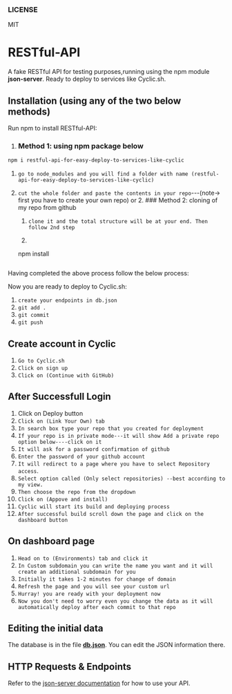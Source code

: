 ### LICENSE
MIT

# RESTful-API
A fake RESTful API for testing purposes,running using the npm module **json-server**. Ready to deploy to services like Cyclic.sh.

## Installation (using any of the two below methods)
Run npm to install RESTful-API:
  1. ### Method 1: using npm package below

```sh
npm i restful-api-for-easy-deploy-to-services-like-cyclic
```
1. `go to node_modules and you will find a folder with name (restful-api-for-easy-deploy-to-services-like-cyclic)`
2. `cut the whole folder and paste the contents in your repo`---(note-> first you have to create your own repo)
                    or
    2. ### Method 2: cloning of my repo from github

    1. `clone it and the total structure will be at your end. Then follow 2nd step`
    2. ```sh
    npm install
    ```

Having completed the above process follow the below process:

Now you are ready to deploy to Cyclic.sh:

1. `create your endpoints in db.json`
2. `git add .`
3. `git commit`
4. `git push`

## Create account in Cyclic
1. `Go to Cyclic.sh`
2. `Click on sign up`
3. `Click on (Continue with GitHub)`

## After Successfull Login
1. Click on Deploy button
2. `Click on (Link Your Own) tab`
3. `In search box type your repo that you created for deployment`
4. `If your repo is in private mode---it will show Add a private repo option below----click on it`
5. `It will ask for a password confirmation of github`
6. `Enter the password of your github account`
7. `It will redirect to a page where you have to select Repository access`.
8. `Select option called (Only select repositories) --best according to my view.`
9. `Then choose the repo from the dropdown`
10. `Click on (Appove and install)`
11. `Cyclic will start its build and deploying process`
12. `After successful build scroll down the page and click on the dashboard button`

## On dashboard page
1. `Head on to (Environments) tab and click it`
2. `In Custom subdomain you can write the name you want and it will create an additional subdomain for you`
3. `Initially it takes 1-2 minutes for change of domain`
4. `Refresh the page and you will see your custom url`
5. `Hurray! you are ready with your deployment now`
6. `Now you don't need to worry even you change the data as it will automatically deploy after each commit to that repo`

## Editing the initial data

The database is in the file **[db.json](db.json)**. You can edit the JSON information there.

## HTTP Requests & Endpoints

Refer to the [json-server documentation](https://github.com/typicode/json-server) for how to use your API.
